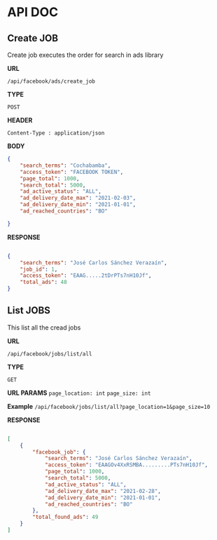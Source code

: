 # API DOC

## Create JOB

Create job executes the order for search in ads library


**URL**

`/api/facebook/ads/create_job`

**TYPE**

`POST`

**HEADER**

```
Content-Type : application/json
```

**BODY**

```json
{
    "search_terms": "Cochabamba",
    "access_token": "FACEBOOK TOKEN",
    "page_total": 1000,
    "search_total": 5000,
    "ad_active_status": "ALL",
    "ad_delivery_date_max": "2021-02-03",
    "ad_delivery_date_min": "2021-01-01",
    "ad_reached_countries": "BO"

}
```

**RESPONSE**

```json

{
    "search_terms": "José Carlos Sánchez Verazaín",
    "job_id": 1,
    "access_token": "EAAG.....2tDrPTs7nH10Jf",
    "total_ads": 48
}

```



## List JOBS

This list all the cread jobs


**URL**

`/api/facebook/jobs/list/all`

**TYPE**

`GET`

**URL PARAMS**
`page_location: int`
`page_size: int`

**Example**
`/api/facebook/jobs/list/all?page_location=1&page_size=10`


**RESPONSE**

```json

[
    {
        "facebook_job": {
            "search_terms": "José Carlos Sánchez Verazaín",
            "access_token": "EAAGOv4XxRSMBA.........PTs7nH10Jf",
            "page_total": 1000,
            "search_total": 5000,
            "ad_active_status": "ALL",
            "ad_delivery_date_max": "2021-02-28",
            "ad_delivery_date_min": "2021-01-01",
            "ad_reached_countries": "BO"
        },
        "total_found_ads": 49
    }
]

```


